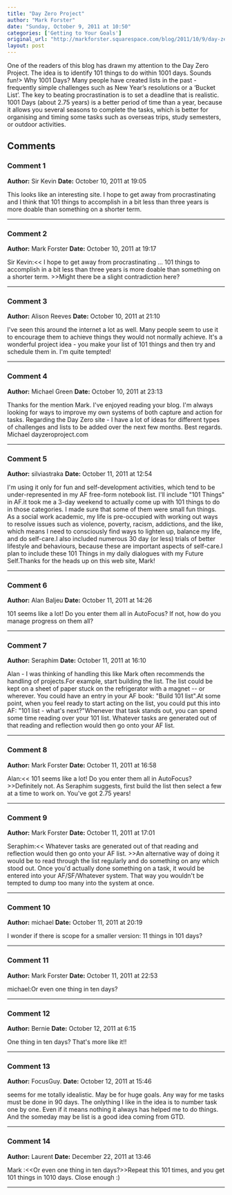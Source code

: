 ```yaml
---
title: "Day Zero Project"
author: "Mark Forster"
date: "Sunday, October 9, 2011 at 10:50"
categories: ['Getting to Your Goals']
original_url: "http://markforster.squarespace.com/blog/2011/10/9/day-zero-project.html"
layout: post
---
```


One of the readers of this blog has drawn my attention to the Day Zero Project. The idea is to identify 101 things to do within 1001 days. Sounds fun!> Why 1001 Days? Many people have created lists in the past - frequently simple challenges such as New Year’s resolutions or a ‘Bucket List’. The key to beating procrastination is to set a deadline that is realistic. 1001 Days (about 2.75 years) is a better period of time than a year, because it allows you several seasons to complete the tasks, which is better for organising and timing some tasks such as overseas trips, study semesters, or outdoor activities.

## Comments

### Comment 1
**Author:** Sir Kevin
**Date:** October 10, 2011 at 19:05

This looks like an interesting site. I hope to get away from procrastinating and I think that 101 things to accomplish in a bit less than three years is more doable than something on a shorter term.

---

### Comment 2
**Author:** Mark Forster
**Date:** October 10, 2011 at 19:17

Sir Kevin:<< I hope to get away from procrastinating ... 101 things to accomplish in a bit less than three years is more doable than something on a shorter term. >>Might there be a slight contradiction here?

---

### Comment 3
**Author:** Alison Reeves
**Date:** October 10, 2011 at 21:10

I've seen this around the internet a lot as well. Many people seem to use it to encourage them to achieve things they would not normally achieve. It's a wonderful project idea - you make your list of 101 things and then try and schedule them in. I'm quite tempted!

---

### Comment 4
**Author:** Michael Green
**Date:** October 10, 2011 at 23:13

Thanks for the mention Mark. I've enjoyed reading your blog. I'm always looking for ways to improve my own systems of both capture and action for tasks.
Regarding the Day Zero site - I have a lot of ideas for different types of challenges and lists to be added over the next few months.
Best regards.
Michael
dayzeroproject.com

---

### Comment 5
**Author:** silviastraka
**Date:** October 11, 2011 at 12:54

I'm using it only for fun and self-development activities, which tend to be under-represented in my AF free-form notebook list. I'll include "101 Things" in AF.it took me a 3-day weekend to actually come up with 101 things to do in those categories. I made sure that some of them were small fun things. As a social work academic, my life is pre-occupied with working out ways to resolve issues such as violence, poverty, racism, addictions, and the like, which means I need to consciously find ways to lighten up, balance my life, and do self-care.I also included numerous 30 day (or less) trials of better lifestyle and behaviours, because these are important aspects of self-care.I plan to include these 101 Things in my daily dialogues with my Future Self.Thanks for the heads up on this web site, Mark!

---

### Comment 6
**Author:** Alan Baljeu
**Date:** October 11, 2011 at 14:26

101 seems like a lot! Do you enter them all in AutoFocus? If not, how do you manage progress on them all?

---

### Comment 7
**Author:** Seraphim
**Date:** October 11, 2011 at 16:10

Alan - I was thinking of handling this like Mark often recommends the handling of projects.For example, start building the list. The list could be kept on a sheet of paper stuck on the refrigerator with a magnet -- or wherever. You could have an entry in your AF book: "Build 101 list".At some point, when you feel ready to start acting on the list, you could put this into AF: "101 list - what's next?"Whenever that task stands out, you can spend some time reading over your 101 list. Whatever tasks are generated out of that reading and reflection would then go onto your AF list.

---

### Comment 8
**Author:** Mark Forster
**Date:** October 11, 2011 at 16:58

Alan:<< 101 seems like a lot! Do you enter them all in AutoFocus? >>Definitely not. As Seraphim suggests, first build the list then select a few at a time to work on. You've got 2.75 years!

---

### Comment 9
**Author:** Mark Forster
**Date:** October 11, 2011 at 17:01

Seraphim:<< Whatever tasks are generated out of that reading and reflection would then go onto your AF list. >>An alternative way of doing it would be to read through the list regularly and do something on any which stood out. Once you'd actually done something on a task, it would be entered into your AF/SF/Whatever system. That way you wouldn't be tempted to dump too many into the system at once.

---

### Comment 10
**Author:** michael
**Date:** October 11, 2011 at 20:19

I wonder if there is scope for a smaller version: 11 things in 101 days?

---

### Comment 11
**Author:** Mark Forster
**Date:** October 11, 2011 at 22:53

michael:Or even one thing in ten days?

---

### Comment 12
**Author:** Bernie
**Date:** October 12, 2011 at 6:15

One thing in ten days? That's more like it!!

---

### Comment 13
**Author:** FocusGuy.
**Date:** October 12, 2011 at 15:46

seems for me totally idealistic. May be for huge goals. Any way for me tasks must be done in 90 days. The onlything I like in the idea is to number task one by one. Even if it means nothing it always has helped me to do things. And the someday may be list is a good idea coming from GTD.

---

### Comment 14
**Author:** Laurent
**Date:** December 22, 2011 at 13:46

Mark :<<Or even one thing in ten days?>>Repeat this 101 times, and you get 101 things in 1010 days. Close enough :)

---
